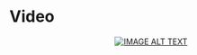 # Video


<div align="center">
  <a href="https://www.youtube.com/watch?v=ZLJlVhGCFCA"><img src="https://img.youtube.com/vi/ZLJlVhGCFCA/0.jpg" alt="IMAGE ALT TEXT"></a>
</div>
